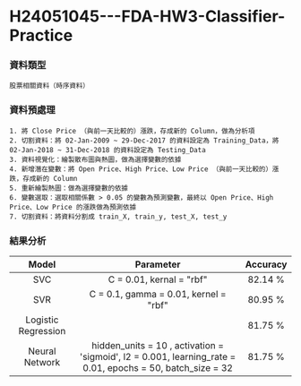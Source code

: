 # H24051045---FDA-HW3-Classifier-Practice

### 資料類型
    股票相關資料（時序資料）

### 資料預處理
    1. 將 Close Price （與前一天比較的）漲跌，存成新的 Column，做為分析項
    2. 切割資料：將 02-Jan-2009 ~ 29-Dec-2017 的資料設定為 Training_Data，將 02-Jan-2018 ~ 31-Dec-2018 的資料設定為 Testing_Data
    3. 資料視覺化：繪製散布圖與熱圖，做為選擇變數的依據
    4. 新增潛在變數：將 Open Price、High Price、Low Price （與前一天比較的）漲跌，存成新的 Column
    5. 重新繪製熱圖：做為選擇變數的依據
    6. 變數選取：選取相關係數 > 0.05 的變數為預測變數，最終以 Open Price、High Price、Low Price 的漲跌做為預測依據
    7. 切割資料：將資料分割成 train_X, train_y, test_X, test_y

### 結果分析
| Model               | Parameter     | Accuracy     |
|:-------------------:|:-------------:|:------------:|
| SVC | C = 0.01, kernal = "rbf"| 82.14 % |
| SVR | C = 0.1, gamma = 0.01, kernel = "rbf"| 80.95 % |
| Logistic Regression | | 81.75 % |
| Neural Network | hidden_units = 10 , activation = 'sigmoid', l2 = 0.001, learning_rate = 0.01, epochs = 50, batch_size = 32 | 81.75 %      |

